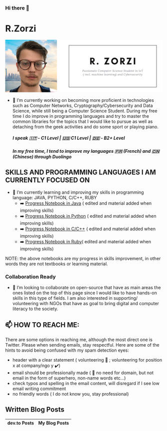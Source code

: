 ### Hi there 👋

 # R.Zorzi
 <img src="https://github.com/rzdev97/rzdev97/blob/master/images/Flying%20Apps%20Email%20Header.png" width="1900px" />



- 🔭 I’m currently working on becoming more proficient in technologies such as Computer Networks, Cryptography/Cybersecurity and Data Science, while still being a Computer Science Student. During my free time I do improve in programming languages and try to master the common libraries for the topics that I would like to pursue as well as detaching from the geek activities and do some sport or playing piano.

    ##### I speak :it: - C1 Level | :us: C1 Level | :de: - B2+ Level  
    ##### In  my free time, I tend to improve my languages :fr:  (French) and :cn: (Chinese) through Duolingo 


## SKILLS AND PROGRAMMING LANGUAGES I AM CURRENTLY FOCUSED ON

- 🌱 I’m currently learning and improving my skills in programming language: JAVA, PYTHON, C/C++, RUBY
   -   :arrow_right: [Progress Notebook in Java](https://github.com/rzdev97/rzdev97/tree/master/JavaNotebook) ( edited and material added when improving skills)
   -   :arrow_right: [Progress Notebook in Python](https://github.com/rzdev97/rzdev97/tree/master/PythonNotebook) ( edited and material added when improving skills)
   -   :arrow_right: [Progress Notebook in C/C++](https://github.com/rzdev97/rzdev97/tree/master/CFamilyNotebook) ( edited and material added when improving skills)
   -   :arrow_right: [Progress Notebook in Ruby](https://github.com/rzdev97/rzdev97/tree/master/RubyNotebook)( edited and material added when improving skills)

NOTE: the above notebooks are my progress in skills improvement, in other words they are not textbooks or learning material.

### Collaboration Ready
- 👯 I’m looking to collaborate on open-source that have as main areas the ones listed on the top of this page since I would like to have hands-on skills in this type of fields. I am also interested in supporting/ volunteering with NGOs that have as goal to bring digital and computer literacy to the society.

## 📫 HOW TO REACH ME: 
 There are some options in reaching me, although the most direct one is Twitter. Please when sending emails, stay respectful. Here are some of the hints to avoid being confused with my spam detection eyes:
 
 - header with a clear statement ( volunteering :no_entry_sign: ; volunteering for position x at company/ngo y :heavy_check_mark:)
 - email should be professionally made ( :no_entry_sign: no need for domain, but not email in the form of superhero, non-name words etc...) 
 - check typos and spelling in the email content, will disregard if I see low email writing commitment
 - no friendly words ( I do not know you, stay professional)
 
 
 
## Written Blog Posts

   dev.to Posts | My Blog Posts
   ------------ | -------------


